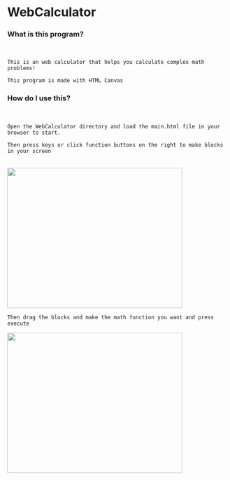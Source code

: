 # WebCalculator

### What is this program?

<br>

    This is an web calculator that helps you calculate complex math problems!
    
    This program is made with HTML Canvas

### How do I use this?

<br>

    Open the WebCalculator directory and load the main.html file in your browser to start.
    
    Then press keys or click function buttons on the right to make blocks in your screen
<br>

<img src ="https://user-images.githubusercontent.com/74638588/147867266-a3599116-212e-4dfb-b844-a7ed2c1d13f9.gif" width="400" height="320">


    Then drag the blocks and make the math function you want and press execute
    
<img src="https://user-images.githubusercontent.com/74638588/147867436-1b85d6c6-aa58-4c50-88b7-cc029ef16ae0.gif" width="400" height="320">
